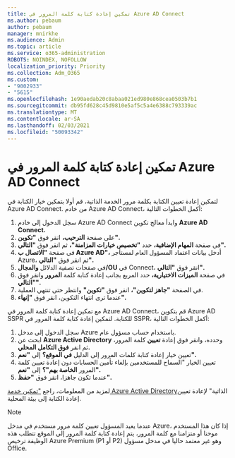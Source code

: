 ```yaml
---
title: تمكين إعادة كتابة كلمة المرور في Azure AD Connect
ms.author: pebaum
author: pebaum
manager: mnirkhe
ms.audience: Admin
ms.topic: article
ms.service: o365-administration
ROBOTS: NOINDEX, NOFOLLOW
localization_priority: Priority
ms.collection: Adm_O365
ms.custom:
- "9002933"
- "5615"
ms.openlocfilehash: 1e90aedab20c8abaa021ed980e868cea0503b7b1
ms.sourcegitcommit: db95fd628c45d9810e5af5c5a4e6388c793339ac
ms.translationtype: MT
ms.contentlocale: ar-SA
ms.lasthandoff: 02/03/2021
ms.locfileid: "50093342"
---
```

# <a name="enable-password-writeback-in-azure-ad-connect"></a>تمكين إعادة كتابة كلمة المرور في Azure AD Connect

لتمكين إعادة تعيين الكتابة بكلمة مرور الخدمة الذاتية، قم أولا بتمكين خيار الكتابة في Azure AD Connect. من خادم Azure AD Connect، أكمل الخطوات التالية:

1. سجل الدخول إلى خادم Azure AD Connect وابدأ معالج تكوين **Azure AD Connect.**
2. على صفحة **الترحيب،** انقر فوق **"تكوين".**
3. في صفحة **المهام الإضافية،** حدد **"تخصيص خيارات المزامنة"،** ثم انقر فوق **"التالي".**
4. في صفحة **"الاتصال ب Azure AD"،** أدخل بيانات اعتماد المسؤول العام لمستأجر Azure، ثم انقر فوق **"التالي".**
5. في صفحات تصفية الدلائل **والمجال/OU** في Connect، انقر فوق **"التالي".** 
6. في صفحة **الميزات الاختيارية،** حدد المربع بجانب إعادة كتابة كلمة **المرور** وانقر فوق **"التالي".**
7. في الصفحة **"جاهز لتكوين"،** انقر فوق **"تكوين"** وانتظر حتى تنتهي العملية.
8. عندما ترى انتهاء التكوين، انقر فوق **"إنهاء".**

مع تمكين إعادة كتابة كلمة المرور في Azure AD Connect، قم بتكوين Azure AD SSPR للكتابة.  لتمكين إعادة كتابة كلمة المرور في SSPR، أكمل الخطوات التالية:

1. سجل الدخول إلى مدخل Azure باستخدام حساب مسؤول عام.
2. ابحث عن **Azure Active Directory** وحدده، وانقر فوق إعادة **تعيين** كلمة المرور، ثم انقر **فوق التكامل المحلي.**
3. تعيين خيار إعادة كتابة كلمات المرور إلى الدليل **في الموقع؟** إلى **"نعم".**
4. تعيين الخيار "السماح للمستخدمين بإلغاء تأمين الحسابات دون إعادة تعيين كلمة المرور **الخاصة بهم"؟** إلى **"نعم".**
5. عندما تكون جاهزا، انقر فوق **"حفظ".**

لمزيد من المعلومات، راجع ["تمكين خدمة Azure Active Directory](https://docs.microsoft.com/azure/active-directory/authentication/tutorial-enable-sspr-writeback)الذاتية" لإعادة تعيين إعادة الكتابة إلى بيئة المحلية.

> [!NOTE]
>  عندما يعيد المسؤول تعيين كلمة مرور مستخدم في مدخل Azure، إذا كان هذا المستخدم موحنا أو متزامنا مع كلمة المرور، يتم إعادة كتابة كلمة المرور إلى الموقع تتطلب هذه الوظيفة ترخيص Azure Premium (P1 أو P2) وهو غير معتمد حاليا في مدخل مسؤول Office.

